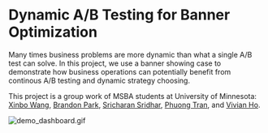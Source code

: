 # Dynamic A/B Testing for Banner Optimization
Many times business problems are more dynamic than what a single A/B test can solve. In this project, we use a banner showing case to demonstrate how business operations can potentially benefit from continous A/B testing and dynamic strategy choosing.

This project is a group work of MSBA students at University of Minnesota: [Xinbo Wang](https://github.com/xinbo-w), [Brandon Park](https://github.com/brandon-park), [Sricharan Sridhar](https://github.com/sricharans), [Phuong Tran](https://github.com/phuongdtrn), and [Vivian Ho](https://github.com/chiayenho).

![demo_dashboard.gif](https://github.com/xinbo-w/Dynamic-AB-Testing-for-Banner-Optimization/blob/main/demo_dashboard.gif)
